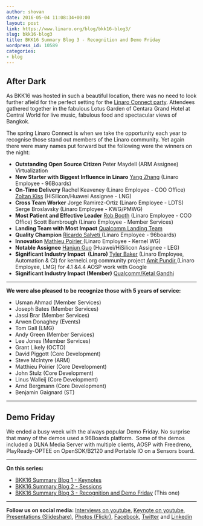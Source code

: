 ```yaml
---
author: shovan
date: 2016-05-04 11:08:34+00:00
layout: post
link: https://www.linaro.org/blog/bkk16-blog3/
slug: bkk16-blog3
title: BKK16 Summary Blog 3 - Recognition and Demo Friday
wordpress_id: 10589
categories:
- blog
---
```


## After Dark

As BKK16 was hosted in such a beautiful location, there was no need to look further afield for the perfect setting for the [Linaro Connect party](https://flic.kr/s/aHskvTDhFc). Attendees gathered together in the fabulous Lotus Garden of Centara Grand Hotel at Central World for live music, fabulous food and spectacular views of Bangkok.

The spring Linaro Connect is when we take the opportunity each year to recognise those stand out members of the Linaro community. Yet again there were many names put forward but the following were the winners on the night:

  * __Outstanding Open Source Citizen__
  Peter Maydell (ARM Assignee) Virtualization
  * __New Starter with Biggest Influence in Linaro__
  [Yang Zhang](https://www.flickr.com/photos/linaroorg/25384586300/in/album-72157665519520505/) (Linaro Employee - 96Boards)
  * __On-Time Delivery__
  Rachel Keaveney (Linaro Employee - COO Office)
[Zoltan Kiss](https://www.flickr.com/photos/linaroorg/25592759911/in/album-72157665519520505/) (HiSilicon/Huawei Assignee - LNG)
  * __Cross Team Worker__
  Jorge Ramirez-Ortiz (Linaro Employee - LDTS)
Serge Broslavsky (Linaro Employee - KWG/PMWG)
  * __Most Patient and Effective Leader__
  [Rob Booth](https://www.flickr.com/photos/linaroorg/25659259796/in/album-72157665519520505/) (Linaro Employee - COO Office)
Scott Bambrough (Linaro Employee - Member Services)
  * __Landing Team with Most Impact__
  [Qualcomm Landing Team](https://www.flickr.com/photos/linaroorg/25054922664/in/album-72157665519520505/)
  * __Quality Champion__
  [Ricardo Salveti ](https://www.flickr.com/photos/linaroorg/25685445045/in/album-72157665519520505/)(Linaro Employee - 96boards)
  * __Innovation__
  [Mathieu Poirier ](https://www.flickr.com/photos/linaroorg/25054922114/in/album-72157665519520505/)(Linaro Employee - Kernel WG)
  * __Notable Assignee__
  [Hanjun Guo](https://www.flickr.com/photos/linaroorg/25058691303/in/album-72157665519520505/) (Huawei/HiSilicon Assignee - LEG)
  * __Significant Industry Impact  (Linaro)__
  [Tyler Baker](https://www.flickr.com/photos/linaroorg/25384589680/in/album-72157665519520505/) (Linaro Employee, Automation & CI) for kernelci.org community project
[Amit Pundir ](https://www.flickr.com/photos/linaroorg/25384589680/in/album-72157665519520505/)(Linaro Employee, LMG) for 4.1 &4.4 AOSP work with Google
  * __Significant Industry Impact (Member)__
  [Qualcomm/Ketal Gandhi](https://www.flickr.com/photos/linaroorg/25384588620/in/album-72157665519520505/)

* * *

**We were also pleased to be recognize those with 5 years of service:**


  * Usman Ahmad (Member Services)
  * Joseph Bates (Member Services)
  * Jassi Brar (Member Services)
  * Arwen Donaghey (Events)
  * Tom Gall (LMG)
  * Andy Green (Member Services)
  * Lee Jones (Member Services)
  * Grant Likely (OCTO)
  * David Piggott (Core Development)
  * Steve McIntyre (ARM)
  * Matthieu Poirier (Core Development)
  * John Stulz (Core Development)
  * Linus Walleij (Core Development)
  * Arnd Bergmann (Core Development)
  * Benjamin Gaignard (ST)


* * *

## Demo Friday


We ended a busy week with the always popular Demo Friday. No surprise that many of the demos used a 96Boards platform.  Some of the demos included a DLNA Media Server with multiple clients, AOSP with Freedreno, PlayReady-OPTEE on OpenSDK/B2120 and Portable IO on a Sensors board.


* * *

**On this series:**

  * [BKK16 Summary Blog 1 - Keynotes](/blog/bkk16-blog1/)
  * [BKK16 Summary Blog 2 - Sessions](/blog/bkk16-blog2/)
  * [BKK16 Summary Blog 3 - Recognition and Demo Friday](/blog/bkk16-blog3/) (This one)

* * *

**Follow us on social media:**
[Interviews on youtube](https://www.youtube.com/user/linaroorg?sub_confirmation=1&utm_source=Linaro.org&utm_medium=blog&utm_campaign=social), [Keynote on youtube](https://www.youtube.com/user/linaroOnAir?sub_confirmation=1&utm_source=Linaro.org&utm_medium=blog&utm_campaign=social), [Presentations (Slideshare)](http://www.slideshare.net/linaroorg?utm_source=Linaro.org&utm_medium=blog&utm_campaign=social),
[Photos (Flickr)](https://www.flickr.com/photos/linaroorg?utm_source=Linaro.org&utm_medium=blog&utm_campaign=social), [Facebook](https://www.facebook.com/LinaroOrg?utm_source=Linaro.org&utm_medium=blog&utm_campaign=social), [Twitter](https://twitter.com/linaroorg?utm_source=Linaro.org&utm_medium=blog&utm_campaign=social) and [Linkedin](https://www.linkedin.com/company/1026961?utm_source=Linaro.org&utm_medium=blog&utm_campaign=social)
